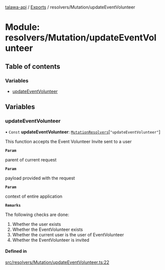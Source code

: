 [talawa-api](../README.md) / [Exports](../modules.md) / resolvers/Mutation/updateEventVolunteer

# Module: resolvers/Mutation/updateEventVolunteer

## Table of contents

### Variables

- [updateEventVolunteer](resolvers_Mutation_updateEventVolunteer.md#updateeventvolunteer)

## Variables

### updateEventVolunteer

• `Const` **updateEventVolunteer**: [`MutationResolvers`](types_generatedGraphQLTypes.md#mutationresolvers)[``"updateEventVolunteer"``]

This function accepts the Event Volunteer Invite sent to a user

**`Param`**

parent of current request

**`Param`**

payload provided with the request

**`Param`**

context of entire application

**`Remarks`**

The following checks are done:
1. Whether the user exists
2. Whether the EventVolunteer exists
3. Whether the current user is the user of EventVolunteer
4. Whether the EventVolunteer is invited

#### Defined in

[src/resolvers/Mutation/updateEventVolunteer.ts:22](https://github.com/PalisadoesFoundation/talawa-api/blob/362768f/src/resolvers/Mutation/updateEventVolunteer.ts#L22)
